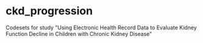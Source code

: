 # ckd_progression
Codesets for study "Using Electronic Health Record Data to Evaluate Kidney Function Decline in Children with Chronic Kidney Disease"
